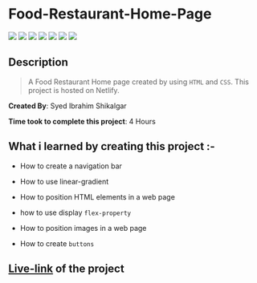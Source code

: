# Food-Restaurant-Home-Page

![](https://img.shields.io/badge/-HTML-orange)
![](https://img.shields.io/badge/-CSS-green)
![](https://img.shields.io/badge/-CSS--POSITION-yellowgreen)
![](https://img.shields.io/badge/-BUTTONS-blue)
![](https://img.shields.io/badge/-FLEX-red)
![](https://img.shields.io/badge/-LINEAR--GRADIENT-purple)
![](https://img.shields.io/badge/-NETLIFY-yellow)

## Description

>A Food Restaurant Home page created by using `HTML` and `CSS`. This project is hosted on Netlify.

**Created By**: Syed Ibrahim Shikalgar

**Time took to complete this project**: 4 Hours

## What i learned by creating this project :-

- How to create a navigation bar

- How to use linear-gradient

- How to position HTML elements in a web page

- how to use display `flex-property`

- How to position images in a web page

- How to create `buttons`

## [Live-link](https://food-page-of-restaurant.netlify.app/) of the project